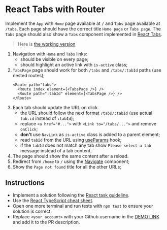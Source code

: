 # React Tabs with Router

Implement the `App` with `Home` page available at `/` and `Tabs` page available
at `/tabs`. Each page should have the correct title `Home page` or `Tabs page`.
The `Tabs` page should also show a `Tabs` component implemented in [React Tabs](https://github.com/mate-academy/react_tabs#react-tabs).

> Here is [the working version](https://mate-academy.github.io/react_tabs-with-router)

1. Navigation with `Home` and `Tabs` links:
    - should be visible on every page;
    - should highlight an active link with `is-active` class;
1. `TabsPage` page should work for both `/tabs` and `/tabs/:tabId` paths (use nested routes);
    ```tsx
    <Route path="tabs">
      <Route index element={<TabsPage />} />
      <Route path=":tabId" element={<TabsPage />} />
    </Route>
    ```
1. Each tab should update the URL on click. 
    - the URL should follow the next format `/tabs/:tabId` (use actual `tab.id` instead of `:tabId`);
    - replace `<a href="#...">` with `<Link to="/tabs/...">` and remove `onClick`;
    - **don't** use `NavLink` as `is-active` class is added to a parent element;
    - read `tabId` from the URL using [useParams](https://reactrouter.com/docs/en/v6/hooks/use-params) hook;
    - if the `tabId` does not match any tab show `Please select a tab` message instead of a tab content.
1. The page should show the same content after a reload.
1. Redirect from `/home` to `/` using the [Navigate](https://reactrouter.com/docs/en/v6/components/navigate) component;
1. Show the `Page not found` title for all the other URLs;

## Instructions

- Implement a solution following the [React task guideline](https://github.com/mate-academy/react_task-guideline#react-tasks-guideline).
- Use the [React TypeScript cheat sheet](https://mate-academy.github.io/fe-program/js/extra/react-typescript).
- Open one more terminal and run tests with `npm test` to ensure your solution is correct.
- Replace `<your_account>` with your Github username in the [DEMO LINK](https://Kocha1991.github.io/react_tabs-with-router/) and add it to the PR description.

